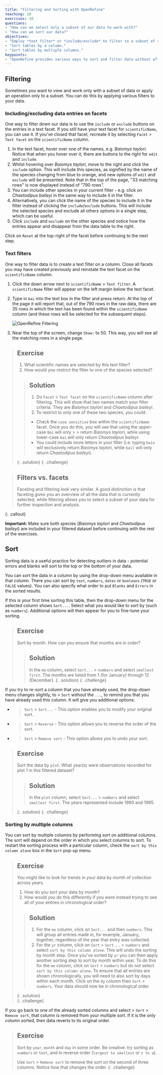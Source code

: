```yaml
---
title: "Filtering and Sorting with OpenRefine"
teaching: 10
exercises: 10
questions:
- "How can we select only a subset of our data to work with?"
- "How can we sort our data?"
objectives:
- "Employ *text filter* or *include/exclude* to filter to a subset of rows."
- "Sort tables by a column."
- "Sort tables by multiple columns."
keypoints:
- "OpenRefine provides various ways to sort and filter data without affecting the raw data."
---
```


## Filtering

Sometimes you want to view and work only with a subset of data or apply an operation only to a subset.
You can do this by applying various filters to your data.

### Including/excluding data entries on facets

One way to filter down our data is to use the `include` or `exclude` buttons on the entries in a text facet.
If you still have your text facet for `scientificName`, you can use it. If you've closed that facet, recreate it by selecting `Facet` > `Text facet` on the `scientificName` column.

1. In the text facet, hover over one of the names, e.g. *Baiomys taylori*. Notice that when you hover over it, there are buttons to the right for `edit` and `include`.
2. Whilst hovering over *Baiomys taylori*, move to the right and click the `include` option. This will include this species, as signified by the name of the species changing from blue to orange, and new options of `edit` and
   `exclude` will be presented. Note that in the top of the page, "33 matching rows" is now displayed instead of "790 rows".
3. You can include other species in your current filter - e.g. click on *Chaetodipus baileyi* in the same way to include it in the filter.
4. Alternatively, you can click the name of the species to include it in the filter instead of clicking the
`include`/`exclude` buttons. This will include the selected species and exclude all others options in a single step, which can be useful.
5. Click `include` and `exclude` on the other species and notice how the entries appear and
   disappear from the data table to the right.

Click on `Reset` at the top-right of the facet before continuing to the next step.

### Text filters

One way to filter data is to create a text filter on a column. Close all facets you may have created previously and reinstate the text facet on the `scientificName` column.

1. Click the down arrow next to `scientificName` > `Text filter`. A `scientificName` filter will appear on the left margin below the text facet.

2. Type in `bai` into the text box in the filter and press return. At the top of the page it will report that, out of the 790 rows in the raw data, there are 35 rows in which the text has been found within the `scientificName` column (and these rows will be selected for the
   subsequent steps).

   ![OpenRefine Filtering](../fig/or362-filter-scientificname.png)

3. Near the top of the screen, change `Show:` to 50. This way, you will see all the matching rows in a single page.

> ## Exercise
>
> 1. What scientific names are selected by this text filter?  
> 2. How would you restrict the filter to one of the species selected?
>
> > ## Solution
> > 1. Do `Facet` > `Text facet` on the `scientificName` column after filtering. This will show that
> > two names match your filter criteria. They are *Baiomys taylori* and *Chaetodipus baileyi*.   
> > 2. To restrict to only one of these two species, you could:
> > * Check the `case sensitive` box within the `scientificName` facet. Once you do this, you will see that using the upper-case `Bai` will only > > return *Baiomys taylori*, while using lower-case `bai` will only return *Chaetodipus baileyi*.
> > * You could include more letters in your filter (i.e. typing `baio` will exclusively return *Baiomys taylori*, while `bail` will only return *Chaetodipus baileyi*).
> >
> {: .solution}
{: .challenge}


> ## Filters vs. facets
> Faceting and filtering look very similar. A good distinction is that faceting gives you an overview of all the data that
> is currently selected, while filtering allows you to select a subset of your data for further inspection and analysis.
>
{: .callout}

**Important:** Make sure both species (*Baiomys taylori* and *Chaetodipus baileyi*) are included in your filtered dataset before continuing with the rest of the exercises.


## Sort

Sorting data is a useful practice for detecting outliers in data - potential errors and blanks
will sort to the top or the bottom of your data.

You can sort the data in a column by using the drop-down menu available in that column.
There you can sort by `text`, `numbers`, `dates` or `booleans` (`TRUE` or `FALSE` values). You can also specify what order to put `Blanks` and `Errors` in the sorted results.

If this is your first time sorting this table, then the drop-down menu for the selected column shows `Sort...`. Select what you would like to sort by (such as `numbers`). Additional options will then appear for you to fine-tune your sorting.


> ## Exercise
>
> Sort by month. How can you ensure that months are in order?
> >
> > ## Solution
> > In the `mo` column, select `Sort...` > `numbers` and select `smallest first`. The months are listed from 1 (for January) through 12 (December).
> {: .solution}
{: .challenge}

If you try to re-sort a column that you have already used, the drop-down menu changes slightly, to > `Sort` without the `...`, to remind you that you have already used this column. It will give you additional options:

* > `Sort` > `Sort...` - This option enables you to modify your original sort.
* > `Sort` > `Reverse` - This option allows you to reverse the order of the sort.
* > `Sort` > `Remove sort` - This option allows you to undo your sort.

> ## Exercise
>
> Sort the data by `plot`. What year(s) were observations recorded for plot 1 in this filtered dataset?
>
> > ## Solution
> > In the `plot` column, select `Sort...` > `numbers` and select `smallest first`. The years represented include 1990 and 1995.
> >
> {: .solution}
{: .challenge}


### Sorting by multiple columns

You can sort by multiple columns by performing sort on additional columns. The sort will depend on the order in which you select columns to sort. To restart the sorting process with a particular column, check the `sort by this column alone` box in the `Sort` pop-up menu.

> ## Exercise
>
> You might like to look for trends in your data by month of collection across years.     
> 1. How do you sort your data by month?   
> 2. How would you do this differently if you were instead trying to see all of your entries in chronological order?  
>
> > ## Solution
> >
> > 1. For the `mo` column, click on `Sort...` and then `numbers`. This will group all entries made in, for example, January,
> > together, regardless of the year that entry was collected.  
> > 2. For the `yr` column, click on `Sort` > `Sort...` > `numbers` and select `sort by this column alone`. This will undo the
> > sorting by month step. Once you've sorted by `yr` you can then apply another sorting step to sort by month within year. To do this
> > for the `mo` column, click on `Sort` > `numbers` but do not select `sort by this column alone`. To ensure that all entries are shown
> > chronologically, you will need to also sort by days within each month.  Click on the `dy` column then `Sort` > `numbers`.  Your data should now be in chronological order.
> >
> {: .solution}  
{: .challenge}

If you go back to one of the already sorted columns and select > `Sort` > `Remove sort`, that column is removed from your multiple sort. If it is the only column sorted, then data reverts to its original order.

> ## Exercise
>
> Sort by `year`, `month` and `day` in some order. Be creative: try sorting as `numbers` or `text`, and in reverse order (`largest to smallest` or `z to a`).
>
> Use `Sort` > `Remove sort` to remove the sort on the second of three columns. Notice how that changes the order.
{: .challenge}
